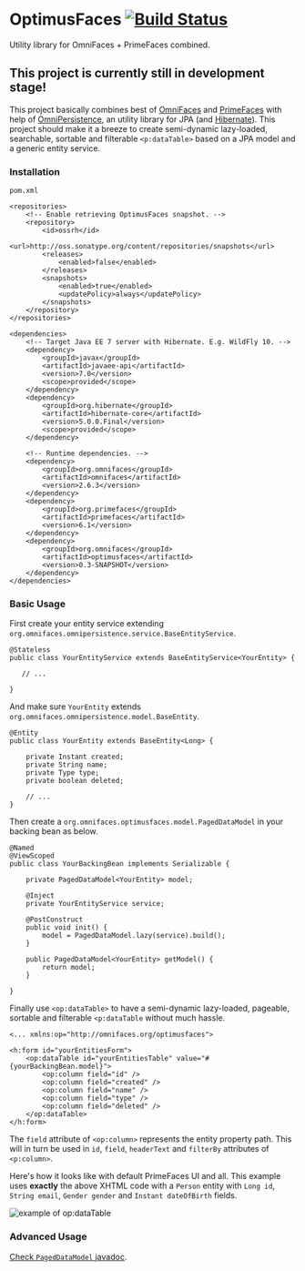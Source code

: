 # OptimusFaces [![Build Status](https://travis-ci.org/omnifaces/optimusfaces.svg?branch=develop)](https://travis-ci.org/omnifaces/optimusfaces)

Utility library for OmniFaces + PrimeFaces combined.


## This project is currently still in development stage!

This project basically combines best of [OmniFaces](http://omnifaces.org/) and [PrimeFaces](http://www.primefaces.org/) with help of [OmniPersistence](https://github.com/omnifaces/omnipersistence), an utility library for JPA (and [Hibernate](http://hibernate.org/)). This project should make it a breeze to create semi-dynamic lazy-loaded, searchable, sortable and filterable `<p:dataTable>` based on a JPA model and a generic entity service.


### Installation

`pom.xml`

```
<repositories>
    <!-- Enable retrieving OptimusFaces snapshot. -->
    <repository>
        <id>ossrh</id>
        <url>http://oss.sonatype.org/content/repositories/snapshots</url>
        <releases>
            <enabled>false</enabled>
        </releases>
        <snapshots>
            <enabled>true</enabled>
            <updatePolicy>always</updatePolicy>
        </snapshots>
    </repository>
</repositories>

<dependencies>
    <!-- Target Java EE 7 server with Hibernate. E.g. WildFly 10. -->
    <dependency>
        <groupId>javax</groupId>
        <artifactId>javaee-api</artifactId>
        <version>7.0</version>
        <scope>provided</scope>
    </dependency>
    <dependency>
        <groupId>org.hibernate</groupId>
        <artifactId>hibernate-core</artifactId>
        <version>5.0.0.Final</version>
        <scope>provided</scope>
    </dependency>

    <!-- Runtime dependencies. -->
    <dependency>
        <groupId>org.omnifaces</groupId>
        <artifactId>omnifaces</artifactId>
        <version>2.6.3</version>
    </dependency>
    <dependency>
        <groupId>org.primefaces</groupId>
        <artifactId>primefaces</artifactId>
        <version>6.1</version>
    </dependency>
    <dependency>
        <groupId>org.omnifaces</groupId>
        <artifactId>optimusfaces</artifactId>
        <version>0.3-SNAPSHOT</version>
    </dependency>
</dependencies>
```

### Basic Usage

First create your entity service extending `org.omnifaces.omnipersistence.service.BaseEntityService`.

```
@Stateless
public class YourEntityService extends BaseEntityService<YourEntity> {

   // ...

}
```

And make sure `YourEntity` extends `org.omnifaces.omnipersistence.model.BaseEntity`.

```
@Entity
public class YourEntity extends BaseEntity<Long> {

    private Instant created;
    private String name;
    private Type type;
    private boolean deleted;

    // ...
}
```

Then create a `org.omnifaces.optimusfaces.model.PagedDataModel` in your backing bean as below.

```
@Named
@ViewScoped
public class YourBackingBean implements Serializable {

    private PagedDataModel<YourEntity> model;

    @Inject
    private YourEntityService service;
    
    @PostConstruct
    public void init() {
        model = PagedDataModel.lazy(service).build();
    }

    public PagedDataModel<YourEntity> getModel() {
        return model;
    }

}
```

Finally use `<op:dataTable>` to have a semi-dynamic lazy-loaded, pageable, sortable and filterable 
`<p:dataTable` without much hassle.

```
<... xmlns:op="http://omnifaces.org/optimusfaces">

<h:form id="yourEntitiesForm">
    <op:dataTable id="yourEntitiesTable" value="#{yourBackingBean.model}">
        <op:column field="id" />
        <op:column field="created" />
        <op:column field="name" />
        <op:column field="type" />
        <op:column field="deleted" />
    </op:dataTable>
</h:form>
```

The `field` attribute of `<op:column>` represents the entity property path. This will
in turn be used in `id`, `field`, `headerText` and `filterBy` attributes
of `<p:column>`.

Here's how it looks like with default PrimeFaces UI and all. This example uses **exactly** the above XHTML code with a `Person` entity with `Long id`, `String email`, `Gender gender` and `Instant dateOfBirth` fields.

![example of op:dataTable](http://i.imgur.com/nnB6RJZ.png)


### Advanced Usage

[Check `PagedDataModel` javadoc](https://github.com/omnifaces/optimusfaces/blob/develop/src/main/java/org/omnifaces/optimusfaces/model/PagedDataModel.java).
